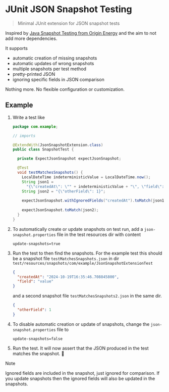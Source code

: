 # JUnit JSON Snapshot Testing

> Minimal JUnit extension for JSON snapshot tests

Inspired by 
[Java Snapshot Testing from Origin Energy](https://github.com/origin-energy/java-snapshot-testing)
and the aim to not add more dependencies.

It supports
  * automatic creation of missing snapshots
  * automatic updates of wrong snapshots
  * multiple snapshots per test method
  * pretty-printed JSON
  * ignoring specific fields in JSON comparison

Nothing more. No flexible configuration or customization.

## Example

1. Write a test like
    ```java
    package com.example;
    
    // imports
    
    @ExtendWith(JsonSnapshotExtension.class)
    public class SnapshotTest {
    
      private ExpectJsonSnapshot expectJsonSnapshot;
    
      @Test
      void testMatchesSnapshots() {
        LocalDateTime indeterministicValue = LocalDateTime.now();
        String json1 =
          "{\"createdAt\": \"" + indeterministicValue + "\", \"field\": \"value\"}";
        String json2 = "{\"otherField\": 1}";
        
        expectJsonSnapshot.withIgnoredFields("createdAt").toMatch(json1);
        
        expectJsonSnapshot.toMatch(json2);
      }
    }
    ```


2. To automatically create or update snapshots on test run, add a `json-snapshot.properties` file in the test resources dir with content
    ```
    update-snapshots=true
    ```


3. Run the test to then find the snapshots. For the example test this should be a snapshot file `testMatchesSnapshots.json` in dir `test/resources/snapshots/com/example/JsonSnapshotExtensionTest`
   ```json
   {
     "createdAt": "2024-10-19T16:35:46.708845800",
     "field": "value"
   }
   ```
   and a second snapshot file `testMatchesSnapshots2.json` in the same dir.
   ```json
   {
     "otherField": 1
   }
   ```

4. To disable automatic creation or update of snapshots, change the `json-snapshot.properties` file to
    ```
    update-snapshots=false
    ```

4. Run the test. It will now assert that the JSON produced in the test matches the snapshot. :tada:

> [!NOTE]
> Ignored fields are included in the snapshot, just ignored for comparison.
> If you update snapshots then the ignored fields will also be updated in the snapshots.